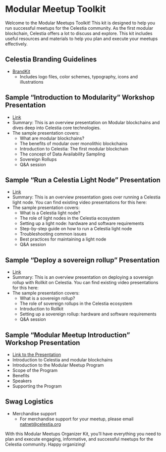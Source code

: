 # Modular Meetup Toolkit

Welcome to the Modular Meetups Toolkit! This kit is designed to help you run successful meetups for the Celestia community. As the first modular blockchain, Celestia offers a lot to discuss and explore. This kit includes useful resources and materials to help you plan and execute your meetups effectively.

## Celestia Branding Guidelines

* [BrandKit](https://company-223625.frontify.com/d/JoSwaZS4Mjpj/guidelines)
    * Includes logo files, color schemes, typography, icons and illustrations

## Sample “Introduction to Modularity” Workshop Presentation

* [Link](https://docs.google.com/presentation/d/1R4bkWgU2nql1chwVwND4seREHbKzugl0-Xr88w3QdIQ/edit#slide=id.g1b629412475_0_0)
* Summary: This is an overview presentation on Modular blockchains and dives deep into Celestia core technologies.
* The sample presentation covers:
    * What are modular blockchains?
    * The benefits of modular over monolithic blockchains
    * Introduction to Celestia: The first modular blockchain
    * The concept of Data Availability Sampling
    * Sovereign Rollups
    * Q&A session

## Sample “Run a Celestia Light Node” Presentation

* [Link](https://docs.google.com/presentation/d/1fV7OYUdW4kafkZcgHwFenFWDbSIwkk0R6BnSKrAV-Hc/edit#slide=id.g20713cce7c2_1_0)
* Summary:
This is an overview presentation goes over running a Celestia light node.
You can find existing video presentations for this here:
* The sample presentation covers:
    * What is a Celestia light node?
    * The role of light nodes in the Celestia ecosystem
    * Setting up a light node: hardware and software requirements
    * Step-by-step guide on how to run a Celestia light node
    * Troubleshooting common issues
    * Best practices for maintaining a light node
    * Q&A session

## Sample “Deploy a sovereign rollup” Presentation

* [Link](https://docs.google.com/presentation/d/163yP8lQ28k-xfL3jcdX2cfO-3zg8e63AOuHeHxde3vk/edit#slide=id.g20713cce7c2_1_596)
* Summary:
This is an overview presentation on deploying a sovereign rollup with Rollkit on Celestia.
You can find existing video presentations for this here:
* The sample presentation covers:
    * What is a sovereign rollup?
    * The role of sovereign rollups in the Celestia ecosystem
    * Introduction to Rollkit
    * Setting up a sovereign rollup: hardware and software requirements
    * Q&A session

## Sample “Modular Meetup Introduction” Workshop Presentation

* [Link to the Presentation](https://docs.google.com/presentation/d/1HIOKwnCRylofo4sp5I93hsfY3DKWbmXxfvMdoiIk-3I/edit?usp=sharing)
* Introduction to Celestia and modular blockchains
* Introduction to the Modular Meetup Program
* Scope of the Program
* Benefits
* Speakers
* Supporting the Program

## Swag Logistics

* Merchandise support
    * For merchandise support for your meetup, please email natnet@celestia.org

With this Modular Meetups Organizer Kit, you’ll have everything you need to plan and execute engaging, informative, and successful meetups for the Celestia community. Happy organizing!
